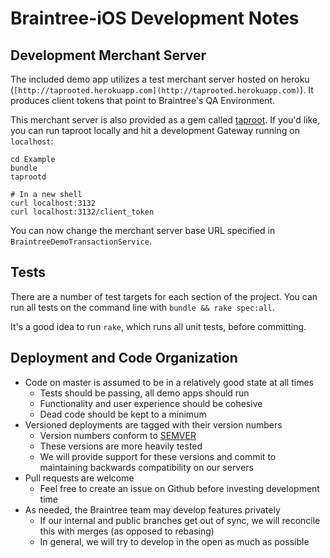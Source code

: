 # Braintree-iOS Development Notes

## Development Merchant Server

The included demo app utilizes a test merchant server hosted on heroku (`[http://taprooted.herokuapp.com](http://taprooted.herokuapp.com)`). It
produces client tokens that point to Braintree's QA Environment.

This merchant server is also provided as a gem called
[taproot](https://github.com/benmills/taproot/). If you'd like, you can run
taproot locally and hit a development Gateway running on `localhost`:

```
cd Example
bundle
taprootd

# In a new shell
curl localhost:3132
curl localhost:3132/client_token
```

You can now change the merchant server base URL specified in `BraintreeDemoTransactionService`.

## Tests

There are a number of test targets for each section of the project. You can run all tests on the command line with `bundle && rake spec:all`. 

It's a good idea to run `rake`, which runs all unit tests, before committing.

## Deployment and Code Organization

* Code on master is assumed to be in a relatively good state at all times
  * Tests should be passing, all demo apps should run
  * Functionality and user experience should be cohesive
  * Dead code should be kept to a minimum
* Versioned deployments are tagged with their version numbers
  * Version numbers conform to [SEMVER](https://semver.org)
  * These versions are more heavily tested
  * We will provide support for these versions and commit to maintaining backwards compatibility on our servers
* Pull requests are welcome
  * Feel free to create an issue on Github before investing development time
* As needed, the Braintree team may develop features privately
  * If our internal and public branches get out of sync, we will reconcile this with merges (as opposed to rebasing)
  * In general, we will try to develop in the open as much as possible
